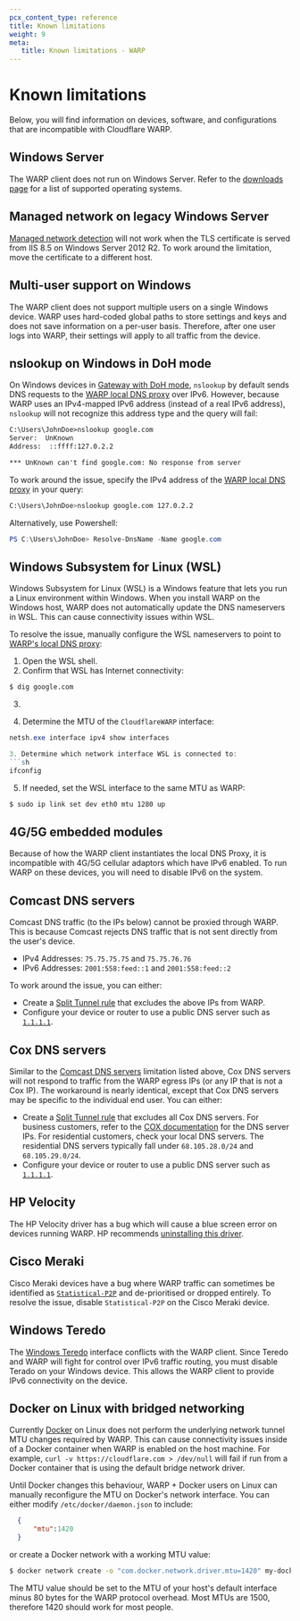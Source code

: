 ```yaml
---
pcx_content_type: reference
title: Known limitations
weight: 9
meta:
   title: Known limitations - WARP
---
```


# Known limitations

Below, you will find information on devices, software, and configurations that are incompatible with Cloudflare WARP.

## Windows Server

The WARP client does not run on Windows Server. Refer to the [downloads page](/cloudflare-one/connections/connect-devices/warp/download-warp/) for a list of supported operating systems.

## Managed network on legacy Windows Server

[Managed network detection](/cloudflare-one/connections/connect-devices/warp/configure-warp/managed-networks/) will not work when the TLS certificate is served from IIS 8.5 on Windows Server 2012 R2. To work around the limitation, move the certificate to a different host.

## Multi-user support on Windows

The WARP client does not support multiple users on a single Windows device. WARP uses hard-coded global paths to store settings and keys and does not save information on a per-user basis. Therefore, after one user logs into WARP, their settings will apply to all traffic from the device.

## nslookup on Windows in DoH mode

On Windows devices in [Gateway with DoH mode](/cloudflare-one/connections/connect-devices/warp/configure-warp/warp-modes/#gateway-with-doh), `nslookup` by default sends DNS requests to the [WARP local DNS proxy](/cloudflare-one/connections/connect-devices/warp/configure-warp/route-traffic/warp-architecture/#dns-traffic) over IPv6. However, because WARP uses an IPv4-mapped IPv6 address (instead of a real IPv6 address), `nslookup` will not recognize this address type and the query will fail:

```txt
C:\Users\JohnDoe>nslookup google.com
Server:  UnKnown
Address:  ::ffff:127.0.2.2

*** UnKnown can't find google.com: No response from server
```

To work around the issue, specify the IPv4 address of the [WARP local DNS proxy](/cloudflare-one/connections/connect-devices/warp/configure-warp/route-traffic/warp-architecture/#dns-traffic) in your query:
  ```bash
  C:\Users\JohnDoe>nslookup google.com 127.0.2.2
  ```

Alternatively, use Powershell:
  ```powershell
  PS C:\Users\JohnDoe> Resolve-DnsName -Name google.com
  ```

## Windows Subsystem for Linux (WSL)

Windows Subsystem for Linux (WSL) is a Windows feature that lets you run a Linux environment within Windows. When you install WARP on the Windows host, WARP does not automatically update the DNS nameservers in WSL. This can cause connectivity issues within WSL.

To resolve the issue, manually configure the WSL nameservers to point to [WARP's local DNS proxy](/cloudflare-one/connections/connect-devices/warp/configure-warp/route-traffic/warp-architecture/#dns-traffic):

1. Open the WSL shell.
2. Confirm that WSL has Internet connectivity:
```sh
$ dig google.com
```

3.

4. Determine the MTU of the `CloudflareWARP` interface:

```powershell
netsh.exe interface ipv4 show interfaces

3. Determine which network interface WSL is connected to:
```sh
ifconfig
```

5. If needed, set the WSL interface to the same MTU as WARP:

```sh
$ sudo ip link set dev eth0 mtu 1280 up
```


## 4G/5G embedded modules

Because of how the WARP client instantiates the local DNS Proxy, it is incompatible with 4G/5G cellular adaptors which have IPv6 enabled.  To run WARP on these devices, you will need to disable IPv6 on the system.

## Comcast DNS servers

Comcast DNS traffic (to the IPs below) cannot be proxied through WARP. This is because Comcast rejects DNS traffic that is not sent directly from the user's device.

- IPv4 Addresses: `75.75.75.75` and `75.75.76.76`
- IPv6 Addresses: `2001:558:feed::1` and `2001:558:feed::2`

To work around the issue, you can either:

- Create a [Split Tunnel rule](/cloudflare-one/connections/connect-devices/warp/configure-warp/route-traffic/split-tunnels/) that excludes the above IPs from WARP.
- Configure your device or router to use a public DNS server such as [`1.1.1.1`](https://1.1.1.1/dns/).

## Cox DNS servers

Similar to the [Comcast DNS servers](#comcast-dns-servers) limitation listed above, Cox DNS servers will not respond to traffic from the WARP egress IPs (or any IP that is not a Cox IP). The workaround is nearly identical, except that Cox DNS servers may be specific to the individual end user. You can either:

- Create a [Split Tunnel rule](/cloudflare-one/connections/connect-devices/warp/configure-warp/route-traffic/split-tunnels/) that excludes all Cox DNS servers.  For business customers, refer to the [COX documentation](https://www.cox.com/business/support/cox-business-dns-and-mail-exchange-hosting-services.html) for the DNS server IPs. For residential customers, check your local DNS servers. The residential DNS servers typically fall under `68.105.28.0/24` and `68.105.29.0/24`.
- Configure your device or router to use a public DNS server such as [`1.1.1.1`](https://1.1.1.1/dns/).

## HP Velocity

The HP Velocity driver has a bug which will cause a blue screen error on devices running WARP. HP recommends [uninstalling this driver](https://support.hp.com/gb-en/document/c06266198).

## Cisco Meraki

Cisco Meraki devices have a bug where WARP traffic can sometimes be identified as [`Statistical-P2P`](https://www.cisco.com/c/en/us/td/docs/ios-xml/ios/qos_nbar/prot_lib/config_library/pp4600/nbar-prot-pack4600/s.html#wp1488575851) and de-prioritised or dropped entirely. To resolve the issue, disable `Statistical-P2P` on the Cisco Meraki device.

## Windows Teredo

The [Windows Teredo](https://learn.microsoft.com/en-us/windows/win32/teredo/about-teredo) interface conflicts with the WARP client. Since Teredo and WARP will fight for control over IPv6 traffic routing, you must disable Terado on your Windows device. This allows the WARP client to provide IPv6 connectivity on the device.

## Docker on Linux with bridged networking

Currently [Docker](https://www.docker.com/products/container-runtime/) on Linux does not perform the underlying network tunnel MTU changes required by WARP. This can cause connectivity issues inside of a Docker container when WARP is enabled on the host machine. For example, `curl -v https://cloudflare.com > /dev/null` will fail if run from a Docker container that is using the default bridge network driver.

Until Docker changes this behaviour, WARP + Docker users on Linux can manually reconfigure the MTU on Docker's network interface. You can either modify `/etc/docker/daemon.json` to include:

```json
  {
      "mtu":1420
  }
```

or create a Docker network with a working MTU value:

```sh
$ docker network create -o "com.docker.network.driver.mtu=1420" my-docker-network
```

The MTU value should be set to the MTU of your host's default interface minus 80 bytes for the WARP protocol overhead. Most MTUs are 1500, therefore 1420 should work for most people.



